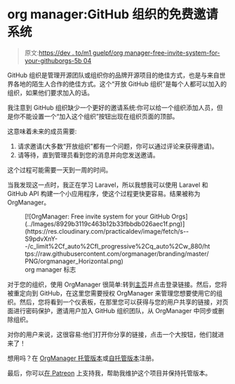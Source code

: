 # org manager:GitHub 组织的免费邀请系统

> 原文:[https://dev . to/m1 guelpf/org manager-free-invite-system-for-your-githuborgs-5b 04](https://dev.to/m1guelpf/orgmanager-free-invite-system-for-your-githuborgs-5b04)

GitHub 组织是管理开源团队或组织你的品牌开源项目的绝佳方式，也是与来自世界各地的陌生人合作的绝佳方式。这个“开放 GitHub 组织”是每个人都可以加入的组织，如果他们要求加入的话。

我注意到 GitHub 组织缺少一个更好的邀请系统:你可以给一个组织添加人员，但是你不能设置一个“加入这个组织”按钮出现在组织页面的顶部。

这意味着未来的成员需要:

1.  请求邀请(大多数“开放组织”都有一个问题，你可以通过评论来获得邀请)。
2.  请等待，直到管理员看到您的消息并向您发送邀请。

这个过程可能需要一天到一周的时间。

当我发现这一点时，我正在学习 Laravel，所以我想我可以使用 Laravel 和 GitHub API 构建一个小应用程序，使这个过程更快更容易。结果被称为 OrgManager。

<figure>[![OrgManager: Free invite system for your GitHub Orgs](../Images/8929b3119c463b12b33fbbdb026aec1f.png)](https://res.cloudinary.com/practicaldev/image/fetch/s--S9pdvXnY--/c_limit%2Cf_auto%2Cfl_progressive%2Cq_auto%2Cw_880/https://raw.githubusercontent.com/orgmanager/branding/master/PNG/orgmanager_Horizontal.png)

<figcaption>org manager 标志</figcaption>

</figure>

对于您的组织，使用 OrgManager 很简单:转到[主页](https://orgmanager.miguelpiedrafita.com)并点击登录链接。然后，您将被重定向到 GitHub，在这里您需要授权 OrgManager 来管理您想要使用它的组织。然后，您将看到一个仪表板，在那里您可以获得与您的用户共享的链接，对页面进行密码保护，邀请用户加入 GitHub 组织团队，从 OrgManager 中同步或删除组织。

对你的用户来说，这很容易:他们打开你分享的链接，点击一个大按钮，他们就进来了！

想用吗？在 [OrgManager 托管版本](https://orgmanager.miguelpiedrafita.com)或[自托管版本](https://github.com/orgmanager/orgmanager#deployment)注册。

最后，你可以[在 Patreon](https://patreon.com/m1guelpiedrafita) 上支持我，帮助我维护这个项目并保持托管版本。